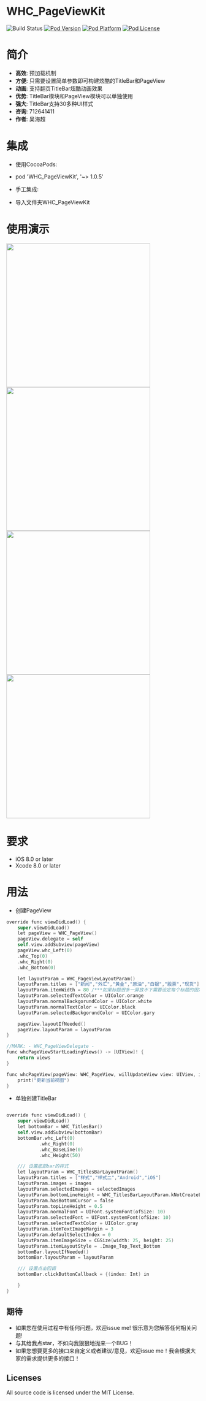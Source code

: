 WHC_PageViewKit
==============
![Build Status](https://api.travis-ci.org/netyouli/WHC_PageViewKit.svg?branch=master)
[![Pod Version](http://img.shields.io/cocoapods/v/WHC_PageViewKit.svg?style=flat)](http://cocoadocs.org/docsets/WHC_PageViewKit/)
[![Pod Platform](http://img.shields.io/cocoapods/p/WHC_PageViewKit.svg?style=flat)](http://cocoadocs.org/docsets/WHC_PageViewKit/)
[![Pod License](http://img.shields.io/cocoapods/l/WHC_PageViewKit.svg?style=flat)](https://opensource.org/licenses/MIT)

简介
==============
- **高效**: 预加载机制
- **方便**: 只需要设置简单参数即可构建炫酷的TitleBar和PageView
- **动画**: 支持翻页TitleBar炫酷动画效果
- **优势**: TitleBar模块和PageView模块可以单独使用
- **强大**: TitleBar支持30多种UI样式
- **咨询**: 712641411
- **作者**: 吴海超

集成
==============

* 使用CocoaPods:
-  pod 'WHC_PageViewKit', '~> 1.0.5'
* 手工集成:
-  导入文件夹WHC_PageViewKit

使用演示
==============
<img src = "https://github.com/netyouli/WHC_PageViewKit/blob/master/gif/pageView.gif" width = "375"><img src = "https://github.com/netyouli/WHC_PageViewKit/blob/master/gif/note.png" width = "375">
<img src = "https://github.com/netyouli/WHC_PageViewKit/blob/master/gif/a.png" width = "375"><img src = "https://github.com/netyouli/WHC_PageViewKit/blob/master/gif/b.png" width = "375">

要求
==============
* iOS 8.0 or later
* Xcode 8.0 or later

用法
==============
*  创建PageView
```Objective-C
override func viewDidLoad() {
    super.viewDidLoad()
    let pageView = WHC_PageView()
    pageView.delegate = self
    self.view.addSubview(pageView)
    pageView.whc_Left(0)
    .whc_Top(0)
    .whc_Right(0)
    .whc_Bottom(0)

    let layoutParam = WHC_PageViewLayoutParam()
    layoutParam.titles = ["新闻","外汇","黄金","原油","白银","股票","现货"]
    layoutParam.itemWidth = 80 /***如果标题很多一屏放不下需要设定每个标题的固定宽度否则可以忽略***/
    layoutParam.selectedTextColor = UIColor.orange
    layoutParam.normalBackgorundColor = UIColor.white
    layoutParam.normalTextColor = UIColor.black
    layoutParam.selectedBackgorundColor = UIColor.gary

    pageView.layoutIfNeeded()
    pageView.layoutParam = layoutParam
}

//MARK: - WHC_PageViewDelegate -
func whcPageViewStartLoadingViews() -> [UIView]! {
    return views
}

func whcPageView(pageView: WHC_PageView, willUpdateView view: UIView, index: Int) {
    print("更新当前视图")
}

```

* 单独创建TitleBar
```Objective-C

override func viewDidLoad() {
    super.viewDidLoad()
    let bottomBar = WHC_TitlesBar()
    self.view.addSubview(bottomBar)
    bottomBar.whc_Left(0)
            .whc_Right(0)
            .whc_BaseLine(0)
            .whc_Height(50)

    /// 设置底部bar的样式
    let layoutParam = WHC_TitlesBarLayoutParam()
    layoutParam.titles = ["样式","样式二","Android","iOS"]
    layoutParam.images = images
    layoutParam.selectedImages = selectedImages
    layoutParam.bottomLineHeight = WHC_TitlesBarLayoutParam.kNotCreateLine
    layoutParam.hasBottomCursor = false
    layoutParam.topLineHeight = 0.5
    layoutParam.normalFont = UIFont.systemFont(ofSize: 10)
    layoutParam.selectedFont = UIFont.systemFont(ofSize: 10)
    layoutParam.selectedTextColor = UIColor.gray
    layoutParam.itemTextImageMargin = 3
    layoutParam.defaultSelectIndex = 0
    layoutParam.itemImageSize = CGSize(width: 25, height: 25)
    layoutParam.itemLayoutStyle = .Image_Top_Text_Bottom
    bottomBar.layoutIfNeeded()
    bottomBar.layoutParam = layoutParam

    /// 设置点击回调
    bottomBar.clickButtonCallback = {(index: Int) in

    }
}

```

## <a id="期待"></a>期待

- 如果您在使用过程中有任何问题，欢迎issue me! 很乐意为您解答任何相关问题!
- 与其给我点star，不如向我狠狠地抛来一个BUG！
- 如果您想要更多的接口来自定义或者建议/意见，欢迎issue me！我会根据大家的需求提供更多的接口！

## Licenses
All source code is licensed under the MIT License.
